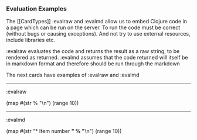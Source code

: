 
### Evaluation Examples

The [[CardTypes]] :evalraw and :evalmd allow us to embed Clojure code in a page which can be run on the server. To run the code must be correct (without bugs or causing exceptions). And not try to use external resources, include libraries etc.

:evalraw evaluates the code and returns the result as a raw string, to be rendered as returned. :evalmd assumes that the code returned will itself be in markdown format and therefore should be run through the markdown 

The next cards have examples of :evalraw and :evalmd

----
:evalraw

(map 
  #(str % "\n") 
  (range 10))

----
:evalmd

(map #(str "* Item number **" % "**\n") (range 10))